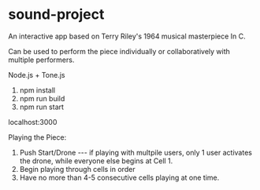 # sound-project

An interactive app based on Terry Riley's 1964 musical masterpiece In C.

Can be used to perform the piece individually or collaboratively with multiple performers.

Node.js + Tone.js

1. npm install
2. npm run build
3. npm run start

localhost:3000

Playing the Piece:
1. Push Start/Drone --- if playing with multpile users, only 1 user activates the drone, while everyone else begins at Cell 1.
2. Begin playing through cells in order
3. Have no more than 4-5 consecutive cells playing at one time.
